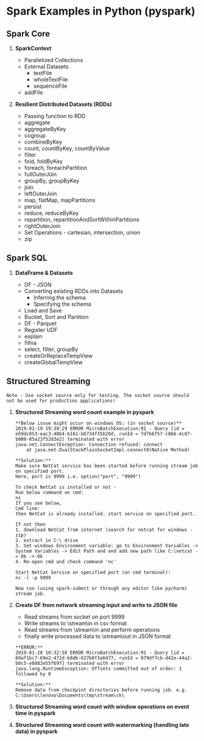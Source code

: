 # Spark Examples in Python (pyspark)

## **Spark Core**

1.	**SparkContext**

	- 	Parallelized Collections
	- 	External Datasets
		- 	textFile
		- 	wholeTextFile
		-	sequenceFile
	-	addFile 

2.	**Resilient Distributed Datasets (RDDs)**

	-	Passing function to RDD
	-	aggregate
	-	aggregateByKey
	-	cogroup
	-	combineByKey
	-	count, countByKey, countByValue
	-	filter
	-	fold, foldByKey
	-	foreach, foreachPartition
	-	fullOuterJoin
	-	groupBy, groupByKey
	-	join
	-	leftOuterJoin
	-	map, flatMap, mapPartitions
	-	persist
	-	reduce, reduceByKey
	-	repartition, repartitionAndSortWithinPartitions
	-	rightOuterJoin
	-	Set Operations - cartesian, intersection, union
	-	zip
	
	
## **Spark SQL**

1. 	**DataFrame & Datasets**

	- 	DF - JSON
	-	Converting existing RDDs into Datasets
		-	Inferring the schema
		-	Specifying the schema
	-	Load and Save
	-	Bucket, Sort and Partition
	-	DF - Parquet
	-	Register UDF
	-	explain
	-	fillna
	-	select, filter, groupBy
	-	createOrReplaceTempView
	-	createGlobalTempView
	

## **Structured Streaming**

``` 
Note - Use socket source only for testing. The socket source should not be used for production applications!
```

1.	**Structured Streaming word count example in pyspark**

	```
	**Below issue might occur on windows OS: (in socket source)**
	2019-01-19 19:39:29 ERROR MicroBatchExecution:91 - Query [id = e59dc853-eac3-48b4-b161-b6734f35b20d, runId = 7d7b6f57-c8b6-4c87-b008-85a23f52d3e2] terminated with error
	java.net.ConnectException: Connection refused: connect
		at java.net.DualStackPlainSocketImpl.connect0(Native Method)
	```	
	
	```	
	**Solution:**
	Make sure NetCat service has been started before running stream job on specified port. 
	Here, port is 9999 i.e. option("port", "9999")
	
	To check NetCat is installed or not -
	Run below command on cmd:
	nc
	If you see below,
	Cmd line:
	then NetCat is already installed. start service on specified port.
	
	If not then
	1. download NetCat from internet (search for netcat for windows - zip)
	2. extract in C:\ drive
	3. Set windows Environment variable: go to Environment Variables -> System Variables -> Edit Path and and add new path like C:\netcat -> Ok -> Ok
	4. Re-open cmd and check command 'nc'
	
	Start NetCat Service on specified port (on cmd terminal):
	nc -l -p 9999
	
	Now run (using spark-submit or through any editor like pycharm) stream job.
	```	

2.	**Create DF from network streaming input and write to JSON file**
	
	-	Read streams from socket on port 9999
	-	Write streams to \stream\in in csv format
	-	Read streams from \stream\in and perform operations
	-	finally write processed data to \stream\out in JSON format

	```
	**ERROR:**
	2019-01-20 10:32:58 ERROR MicroBatchExecution:91 - Query [id = 69af1bc7-69e2-472d-b8db-627b0f3a6477, runId = 079df7cb-d42e-44a2-b0c5-e0883e55f697] terminated with error
	java.lang.RuntimeException: Offsets committed out of order: 1 followed by 0
	```

	```	
	**Solution:**
	Remove data from checkpint directories before running job. e.g. C:\Users\lenovo\Documents\tmp\stream\ck\ 
	```

3.	**Structured Streaming word count with window operations on event time in pyspark**
	
4.	**Structured Streaming word count with watermarking (handling late data) in pyspark**

